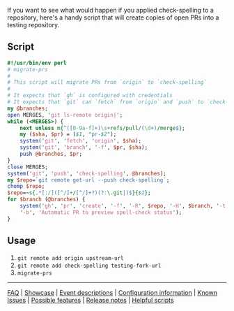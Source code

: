 If you want to see what would happen if you applied check-spelling to a repository, here's a handy script that will create copies of open PRs into a testing repository.

## Script

```perl
#!/usr/bin/env perl
# migrate-prs
#
# This script will migrate PRs from `origin` to `check-spelling`
#
# It expects that `gh` is configured with credentials
# It expects that `git` can `fetch` from `origin` and `push` to `check-spelling`
my @branches;
open MERGES, 'git ls-remote origin|';
while (<MERGES>) {
    next unless m{^([0-9a-f]+)\s+refs/pull/(\d+)/merge$};
    my ($sha, $pr) = ($1, "pr-$2");
    system('git', 'fetch', 'origin', $sha);
    system('git', 'branch', '-f', $pr, $sha);
    push @branches, $pr;
}
close MERGES;
system('git', 'push', 'check-spelling', @branches);
my $repo=`git remote get-url --push check-spelling`;
chomp $repo;
$repo=~s{.*[:/]([^/]+/[^/]+?)(?:\.git|)$}{$1};
for $branch (@branches) {
    system('gh', 'pr', 'create', '-f', '-R', $repo, '-H', $branch, '-t', "(origin) $branch",
    '-b', 'Automatic PR to preview spell-check status');
}
```

## Usage

1. `git remote add origin upstream-url`
2. `git remote add check-spelling testing-fork-url`
3. `migrate-prs`

---
[FAQ](FAQ.md) | [Showcase](Showcase.md) | [Event descriptions](Event-descriptions.md) | [Configuration information](Configuration-information.md) | [Known Issues](Known-Issues.md) | [Possible features](Possible-features.md) | [Release notes](Release-notes.md) | [Helpful scripts](Helpful-scripts.md)
